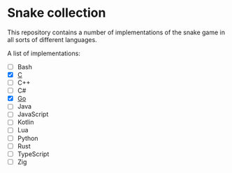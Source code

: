 # Snake collection

This repository contains a number of implementations of the snake game in all sorts of different languages.

A list of implementations:

- [ ] Bash
- [x] [C](./c)
- [ ] C++
- [ ] C#
- [x] [Go](./go/)
- [ ] Java
- [ ] JavaScript
- [ ] Kotlin 
- [ ] Lua
- [ ] Python
- [ ] Rust
- [ ] TypeScript
- [ ] Zig
